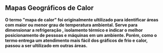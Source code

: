 ## Mapas Geográficos de Calor 

**O termo "mapa de calor" foi originalmente ultilizado para identificar áreas com maior ou menor grau de temperatura ambiental. Serve para dimensionar a refrigeração , isolamento térmico e indicar o melhor posicionamento de pessoas e máquinas em um ambiente. Porém, como o termo entrega um atendimento mais fácil dos gráficos de frio e calor, passou a ser ultilizado em outras áreas.** 



